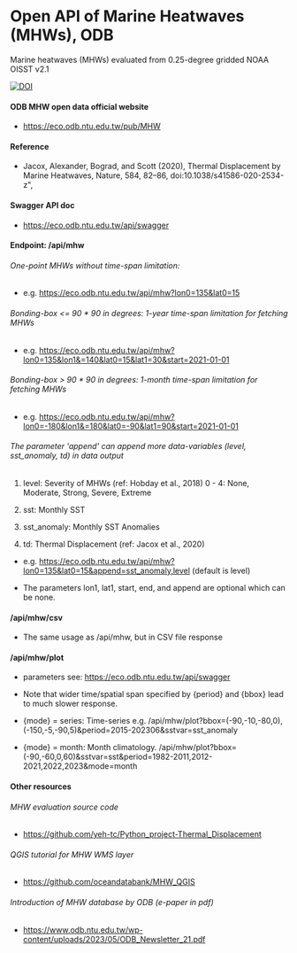 # Open API of Marine Heatwaves (MHWs), ODB

Marine heatwaves (MHWs) evaluated from 0.25-degree gridded NOAA OISST v2.1

[![DOI](https://zenodo.org/badge/doi/10.5281/zenodo.8250030.svg)](https://doi.org/10.5281/zenodo.8250030)


#### ODB MHW open data official website

- https://eco.odb.ntu.edu.tw/pub/MHW

#### Reference

- Jacox, Alexander, Bograd, and Scott (2020), Thermal Displacement by Marine Heatwaves, Nature, 584, 82–86, doi:10.1038/s41586-020-2534-z",

#### Swagger API doc

- https://eco.odb.ntu.edu.tw/api/swagger


#### Endpoint: /api/mhw

###### One-point MHWs without time-span limitation:

- e.g. https://eco.odb.ntu.edu.tw/api/mhw?lon0=135&lat0=15

###### Bonding-box <= 90 * 90 in degrees: 1-year time-span limitation for fetching MHWs

- e.g. https://eco.odb.ntu.edu.tw/api/mhw?lon0=135&lon1&=140&lat0=15&lat1=30&start=2021-01-01

###### Bonding-box > 90 * 90 in degrees: 1-month time-span limitation for fetching MHWs

- e.g. https://eco.odb.ntu.edu.tw/api/mhw?lon0=-180&lon1&=180&lat0=-90&lat1=90&start=2021-01-01


###### The parameter 'append' can append more data-variables (level, sst_anomaly, td) in data output

1. level: Severity of MHWs (ref: Hobday et al., 2018) 0 - 4: None, Moderate, Strong, Severe, Extreme

2. sst: Monthly SST

3. sst_anomaly: Monthly SST Anomalies

4. td: Thermal Displacement (ref: Jacox et al., 2020)
    
- e.g. https://eco.odb.ntu.edu.tw/api/mhw?lon0=135&lat0=15&append=sst_anomaly,level (default is level)

- The parameters lon1, lat1, start, end, and append are optional which can be none.

#### /api/mhw/csv

- The same usage as /api/mhw, but in CSV file response

#### /api/mhw/plot

- parameters see: https://eco.odb.ntu.edu.tw/api/swagger

- Note that wider time/spatial span specified by {period} and {bbox} lead to much slower response.

- {mode} = series: Time-series e.g. /api/mhw/plot?bbox=(-90,-10,-80,0),(-150,-5,-90,5)&period=2015-202306&sstvar=sst_anomaly

- {mode} = month: Month climatology. /api/mhw/plot?bbox=(-90,-60,0,60)&sstvar=sst&period=1982-2011,2012-2021,2022,2023&mode=month


#### Other resources

###### MHW evaluation source code

- https://github.com/yeh-tc/Python_project-Thermal_Displacement

###### QGIS tutorial for MHW WMS layer

- https://github.com/oceandatabank/MHW_QGIS

###### Introduction of MHW database by ODB (e-paper in pdf)

- https://www.odb.ntu.edu.tw/wp-content/uploads/2023/05/ODB_Newsletter_21.pdf
